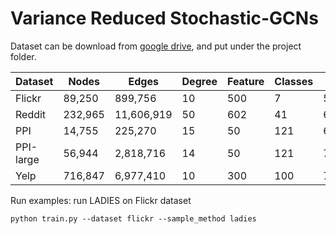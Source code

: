 # Variance Reduced Stochastic-GCNs

Dataset can be download from [google drive](https://drive.google.com/drive/folders/1qrFuQOxrbaDziJFeEkpAiXmL_C8dlk3K?usp=sharing), and put under the project folder.

| Dataset   | Nodes   | Edges      | Degree | Feature | Classes | Train/Val/Test |
|-----------|---------|------------|--------|---------|---------|----------------|
| Flickr    | 89,250  | 899,756    | 10     | 500     | 7       | 50%/25%/25%    |
| Reddit    | 232,965 | 11,606,919 | 50     | 602     | 41      | 66%/10%/24%    |
| PPI       | 14,755  | 225,270    | 15     | 50      | 121     | 66%/12%/22%    |
| PPI-large | 56,944  | 2,818,716  | 14     | 50      | 121     | 79%/11%/10%    |
| Yelp      | 716,847 | 6,977,410  | 10     | 300     | 100     | 75%/10%/15%    |

Run examples: run LADIES on Flickr dataset
```
python train.py --dataset flickr --sample_method ladies
```